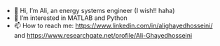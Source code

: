 - 👋 Hi, I’m Ali, an energy systems engineer (I wish!! haha)
- 👀 I’m interested in MATLAB and Python
- 📫 How to reach me: https://www.linkedin.com/in/alighayedhosseini/ and https://www.researchgate.net/profile/Ali-Ghayedhosseini
